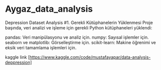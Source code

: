 # Aygaz_data_analysis
Depression Dataset Analysis
#1. Gerekli Kütüphanelerin Yüklenmesi
Proje başında, veri analizi ve işleme için gerekli Python kütüphaneleri yüklendi:

pandas: Veri manipülasyonu ve analiz için.
numpy: Sayısal işlemler için.
seaborn ve matplotlib: Görselleştirme için.
scikit-learn: Makine öğrenimi ve eksik veri tamamlama işlemleri için.

kaggle link [https://www.kaggle.com/code/mustafayapar/data-analysis-deppression]
